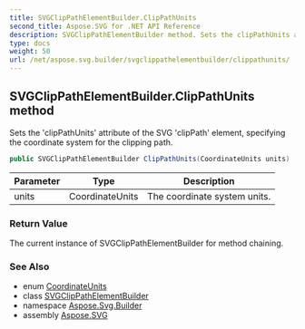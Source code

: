 ```yaml
---
title: SVGClipPathElementBuilder.ClipPathUnits
second_title: Aspose.SVG for .NET API Reference
description: SVGClipPathElementBuilder method. Sets the clipPathUnits attribute of the SVG clipPath element specifying the coordinate system for the clipping path
type: docs
weight: 50
url: /net/aspose.svg.builder/svgclippathelementbuilder/clippathunits/
---
```

## SVGClipPathElementBuilder.ClipPathUnits method

Sets the 'clipPathUnits' attribute of the SVG 'clipPath' element, specifying the coordinate system for the clipping path.

```csharp
public SVGClipPathElementBuilder ClipPathUnits(CoordinateUnits units)
```

| Parameter | Type | Description |
| --- | --- | --- |
| units | CoordinateUnits | The coordinate system units. |

### Return Value

The current instance of SVGClipPathElementBuilder for method chaining.

### See Also

* enum [CoordinateUnits](../../coordinateunits/)
* class [SVGClipPathElementBuilder](../)
* namespace [Aspose.Svg.Builder](../../../aspose.svg.builder/)
* assembly [Aspose.SVG](../../../)
